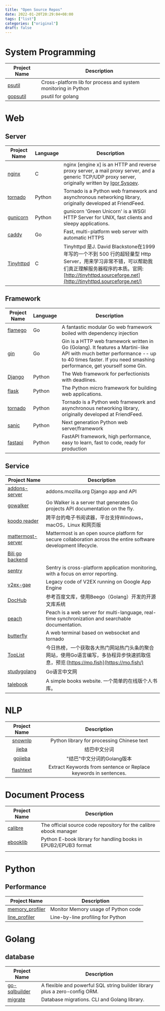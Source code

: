 ```yaml
---
title: "Open Source Repos"
date: 2022-01-20T20:29:04+08:00
tags: ["list"]
categories: ["original"]
draft: false
---
```


# System Programming

| Project Name                                   | Description                                                  |
| ---------------------------------------------- | ------------------------------------------------------------ |
| [psutil](https://github.com/giampaolo/psutil)  | Cross-platform lib for process and system monitoring in Python |
| [gopsutil](https://github.com/shirou/gopsutil) | psutil for golang                                            |

# Web

## Server

| Project Name                                      | Language | Description                                                  |
| ------------------------------------------------- | -------- | ------------------------------------------------------------ |
| [nginx](https://github.com/nginx/nginx)           | C        | nginx [engine x] is an HTTP and reverse proxy server, a mail proxy server, and a generic TCP/UDP proxy server, originally written by [Igor Sysoev](http://sysoev.ru/en/). |
| [tornado](https://github.com/tornadoweb/tornado)  | Python   | Tornado is a Python web framework and asynchronous networking library, originally developed at FriendFeed. |
| [gunicorn](https://github.com/benoitc/gunicorn)   | Python   | gunicorn 'Green Unicorn' is a WSGI HTTP Server for UNIX, fast clients and sleepy applications. |
| [caddy](https://github.com/caddyserver/caddy)     | Go       | Fast, multi-platform web server with automatic HTTPS         |
| [Tinyhttpd](https://github.com/EZLippi/Tinyhttpd) | C        | Tinyhttpd 是J. David Blackstone在1999年写的一个不到 500 行的超轻量型 Http Server，用来学习非常不错，可以帮助我们真正理解服务器程序的本质。官网:[http://tinyhttpd.sourceforge.net](http://tinyhttpd.sourceforge.net/) |



## Framework

| Project Name                                     | Language | Description                                                  |
| ------------------------------------------------ | -------- | ------------------------------------------------------------ |
| [flamego](https://github.com/flamego/flamego)    | Go       | A fantastic modular Go web framework boiled with dependency injection |
| [gin](https://github.com/gin-gonic/gin)          | Go       | Gin is a HTTP web framework written in Go (Golang). It features a Martini-like API with much better performance -- up to 40 times faster. If you need smashing performance, get yourself some Gin. |
| [Django](https://github.com/django/django)       | Python   | The Web framework for perfectionists with deadlines.         |
| [flask](https://github.com/pallets/flask)        | Python   | The Python micro framework for building web applications.    |
| [tornado](https://github.com/tornadoweb/tornado) | Python   | Tornado is a Python web framework and asynchronous networking library, originally developed at FriendFeed. |
| [sanic](https://github.com/sanic-org/sanic)      | Python   | Next generation Python web server/framework                  |
| [fastapi](https://github.com/tiangolo/fastapi)   | Python   | FastAPI framework, high performance, easy to learn, fast to code, ready for production |



## Service

| Project Name                                                 | Description                                                  |
| ------------------------------------------------------------ | ------------------------------------------------------------ |
| [addons-server](https://github.com/mozilla/addons-server)    | addons.mozilla.org Django app and API                        |
| [gowalker](https://github.com/unknwon/gowalker)              | Go Walker is a server that generates Go projects API documentation on the fly. |
| [koodo reader](https://gitee.com/troyeguo/koodo-reader)      | 跨平台的电子书阅读器，平台支持Windows，macOS，Linux 和网页版 |
| [mattermost-server](https://github.com/mattermost/mattermost-server.git) | Mattermost is an open source platform for secure collaboration across the entire software development lifecycle. |
| [Bili go backend](https://github.com/changwh/go-common)      |                                                              |
| [sentry](https://github.com/getsentry/sentry)                | Sentry is cross-platform application monitoring, with a focus on error reporting. |
| [v2ex-gae](https://github.com/livid/v2ex-gae.git)            | Legacy code of V2EX running on Google App Engine             |
| [DocHub](https://github.com/TruthHun/DocHub)                 | 参考百度文库，使用Beego（Golang）开发的开源文库系统          |
| [peach](https://github.com/peachdocs/peach)                  | Peach is a web server for multi-language, real-time synchronization and searchable documentation. |
| [butterfly](https://github.com/paradoxxxzero/butterfly)      | A web terminal based on websocket and tornado                |
| [TopList](https://github.com/tophubs/TopList)                | 今日热榜，一个获取各大热门网站热门头条的聚合网站，使用Go语言编写，多协程异步快速抓取信息，预览:[https://mo.fish](https://mo.fish/) |
| [studygolang](https://github.com/studygolang/studygolang)    | Go语言中文网                                                 |
| [talebook](https://github.com/talebook/talebook)             | A simple books website. 一个简单的在线版个人书库。           |

# NLP

|                   Project Name                    |                         Description                          |
| :-----------------------------------------------: | :----------------------------------------------------------: |
|   [snownlp](https://github.com/isnowfy/snownlp)   |          Python library for processing Chinese text          |
|      [jieba](https://github.com/fxsjy/jieba)      |                         结巴中文分词                         |
|   [gojieba](https://github.com/yanyiwu/gojieba)   |                  "结巴"中文分词的Golang版本                  |
| [flashtext](https://github.com/vi3k6i5/flashtext) | Extract Keywords from sentence or Replace keywords in sentences. |



# Document Process

| Project Name                                     | Description                                                  |
| ------------------------------------------------ | ------------------------------------------------------------ |
| [calibre](https://github.com/kovidgoyal/calibre) | The official source code repository for the calibre ebook manager |
| [ebooklib](https://github.com/aerkalov/ebooklib) | Python E-book library for handling books in EPUB2/EPUB3 format |
|                                                  |                                                              |



# Python

## Performance

| Project Name                                                 | Description                         |
| ------------------------------------------------------------ | ----------------------------------- |
| [memory_profiler](https://github.com/pythonprofilers/memory_profiler) | Monitor Memory usage of Python code |
| [line_profiler](https://github.com/pyutils/line_profiler)    | Line-by-line profiling for Python   |

# Golang

## database

| Project Name                                             | Description                                                  |
| -------------------------------------------------------- | ------------------------------------------------------------ |
| [go-sqlbuilder](https://github.com/huandu/go-sqlbuilder) | A flexible and powerful SQL string builder library plus a zero-config ORM. |
| [migrate](https://github.com/golang-migrate/migrate)     | Database migrations. CLI and Golang library.                 |
|                                                          |                                                              |

